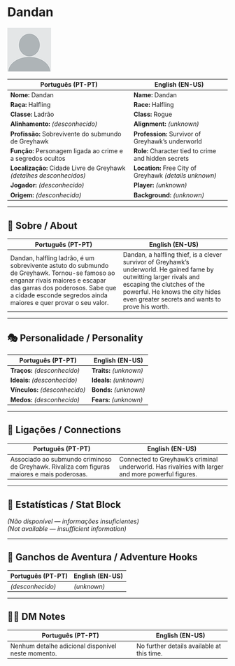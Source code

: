 # Dandan

![Dandan](docs/assets/npc/npc_blank.png)

| **Português (PT-PT)** | **English (EN-US)** |
| --------------------- | ------------------- |
| **Nome:** Dandan | **Name:** Dandan |
| **Raça:** Halfling | **Race:** Halfling |
| **Classe:** Ladrão | **Class:** Rogue |
| **Alinhamento:** *(desconhecido)* | **Alignment:** *(unknown)* |
| **Profissão:** Sobrevivente do submundo de Greyhawk | **Profession:** Survivor of Greyhawk’s underworld |
| **Função:** Personagem ligada ao crime e a segredos ocultos | **Role:** Character tied to crime and hidden secrets |
| **Localização:** Cidade Livre de Greyhawk *(detalhes desconhecidos)* | **Location:** Free City of Greyhawk *(details unknown)* |
| **Jogador:** *(desconhecido)* | **Player:** *(unknown)* |
| **Origem:** *(desconhecida)* | **Background:** *(unknown)* |

---

## 📖 Sobre / About

| **Português (PT-PT)** | **English (EN-US)** |
| --------------------- | ------------------- |
| Dandan, halfling ladrão, é um sobrevivente astuto do submundo de Greyhawk. Tornou-se famoso ao enganar rivais maiores e escapar das garras dos poderosos. Sabe que a cidade esconde segredos ainda maiores e quer provar o seu valor. | Dandan, a halfling thief, is a clever survivor of Greyhawk’s underworld. He gained fame by outwitting larger rivals and escaping the clutches of the powerful. He knows the city hides even greater secrets and wants to prove his worth. |

---

## 🎭 Personalidade / Personality

| **Português (PT-PT)** | **English (EN-US)** |
| --------------------- | ------------------- |
| **Traços:** *(desconhecido)* | **Traits:** *(unknown)* |
| **Ideais:** *(desconhecido)* | **Ideals:** *(unknown)* |
| **Vínculos:** *(desconhecido)* | **Bonds:** *(unknown)* |
| **Medos:** *(desconhecido)* | **Fears:** *(unknown)* |

---

## 🔗 Ligações / Connections

| **Português (PT-PT)** | **English (EN-US)** |
| --------------------- | ------------------- |
| Associado ao submundo criminoso de Greyhawk. Rivaliza com figuras maiores e mais poderosas. | Connected to Greyhawk’s criminal underworld. Has rivalries with larger and more powerful figures. |

---

<!-- 🔒 DM-ONLY SECTION BELOW -->

## 🧩 Estatísticas / Stat Block

*(Não disponível — informações insuficientes)*  
*(Not available — insufficient information)*

---

## 🎲 Ganchos de Aventura / Adventure Hooks

| **Português (PT-PT)** | **English (EN-US)** |
| --------------------- | ------------------- |
| *(desconhecido)* | *(unknown)* |

---

## 🧑‍💻 DM Notes

| **Português (PT-PT)** | **English (EN-US)** |
| --------------------- | ------------------- |
| Nenhum detalhe adicional disponível neste momento. | No further details available at this time. |
